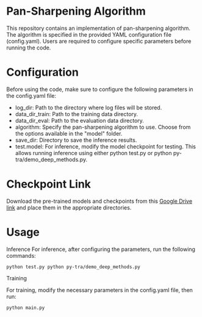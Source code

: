 # Pan-Sharpening Algorithm
This repository contains an implementation of pan-sharpening algorithm. The algorithm is specified in the provided YAML configuration file (config.yaml). Users are required to configure specific parameters before running the code.
# Configuration
Before using the code, make sure to configure the following parameters in the config.yaml file:

- log_dir: Path to the directory where log files will be stored.
- data_dir_train: Path to the training data directory.
- data_dir_eval: Path to the evaluation data directory.
- algorithm: Specify the pan-sharpening algorithm to use. Choose from the options available in the "model" folder.
- save_dir: Directory to save the inference results.
- test.model: For inference, modify the model checkpoint for testing. This allows running inference using either python test.py or python py-tra/demo_deep_methods.py.
# Checkpoint Link
Download the pre-trained models and checkpoints from this [Google Drive link](https://drive.google.com/drive/folders/1zayArqjtukQu9HmtkWQlGzynRNRi-idt?usp=sharing
) and place them in the appropriate directories.


# Usage
Inference
For inference, after configuring the parameters, run the following commands:

`
python test.py
python py-tra/demo_deep_methods.py
`

Training

For training, modify the necessary parameters in the config.yaml file, then run:

`python main.py
`
